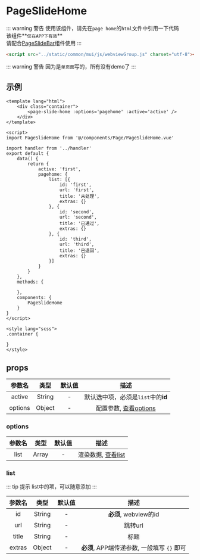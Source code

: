 # PageSlideHome

::: warning 警告
使用该组件，请先在`page home`的`html`文件中引用一下代码 <br />
该组件**`仅在APP下有效`** <br />
请配合[PageSlideBar](./PageSlideBar)组件使用
:::
```html
<script src="../static/common/mui/js/webviewGroup.js" charset="utf-8"></script>
```

::: warning 警告
因为是`单页面`写的，所有没有demo了
:::

## 示例
```vue{8}
<template lang="html">
	<div class="container">
		<page-slide-home :options='pagehome' :active='active' />
	</div>
</template>

<script>
import PageSlideHome from '@/components/Page/PageSlideHome.vue'

import handler from '../handler'
export default {
	data() {
		return {
			active: 'first',
			pagehome: {
				list: [{
					id: 'first',
					url: 'first',
					title: '未处理',
					extras: {}
				}, {
					id: 'second',
					url: 'second',
					title: '已通过',
					extras: {}
				}, {
					id: 'third',
					url: 'third',
					title: '已退回',
					extras: {}
				}]
			}
		}
	},
	methods: {
		
	},
	components: {
		PageSlideHome
	}
}
</script>

<style lang="scss">
.container {
	
}
</style>
```

## props
|参数名|类型|默认值|描述|
|:---:|:---:|:---:|:---:|
|active|String|-|默认选中项，必须是`list`中的**id**|
|options|Object|-|配置参数, [查看options](#options)|

### options
|参数名|类型|默认值|描述|
|:---:|:---:|:---:|:---:|
|list|Array|-|渲染数据, [查看list](#list)|

### list
::: tip 提示
list中的项，可以随意添加
:::

|参数名|类型|默认值|描述|
|:---:|:---:|:---:|:---:|
|id|String|-|**必须**, webview的id|
|url|String|-|跳转url|
|title|String|-|标题|
|extras|Object|-|**必须**, APP端传递参数, 一般填写 `{}` 即可|

